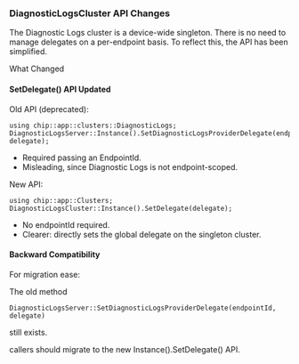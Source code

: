 ### DiagnosticLogsCluster API Changes

The Diagnostic Logs cluster is a device-wide singleton. There is no need to
manage delegates on a per-endpoint basis. To reflect this, the API has been
simplified.

What Changed

#### SetDelegate() API Updated

Old API (deprecated):

```
using chip::app::clusters::DiagnosticLogs;
DiagnosticLogsServer::Instance().SetDiagnosticLogsProviderDelegate(endpointId, delegate);
```

-   Required passing an EndpointId.
-   Misleading, since Diagnostic Logs is not endpoint-scoped.

New API:

```
using chip::app::Clusters;
DiagnosticLogsCluster::Instance().SetDelegate(delegate);
```

-   No endpointId required.
-   Clearer: directly sets the global delegate on the singleton cluster.

#### Backward Compatibility

For migration ease:

The old method

```
DiagnosticLogsServer::SetDiagnosticLogsProviderDelegate(endpointId, delegate)
```

still exists.

callers should migrate to the new Instance().SetDelegate() API.
